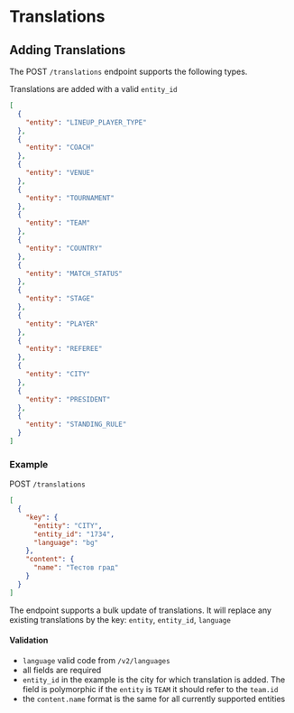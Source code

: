 # Translations

## Adding Translations

The POST `/translations` endpoint supports the following types.

Translations are added with a valid `entity_id`

```json
[
  {
    "entity": "LINEUP_PLAYER_TYPE"
  },
  {
    "entity": "COACH"
  },
  {
    "entity": "VENUE"
  },
  {
    "entity": "TOURNAMENT"
  },
  {
    "entity": "TEAM"
  },
  {
    "entity": "COUNTRY"
  },
  {
    "entity": "MATCH_STATUS"
  },
  {
    "entity": "STAGE"
  },
  {
    "entity": "PLAYER"
  },
  {
    "entity": "REFEREE"
  },
  {
    "entity": "CITY"
  },
  {
    "entity": "PRESIDENT"
  },
  {
    "entity": "STANDING_RULE"
  }
]
```

### Example

POST `/translations`

```json
[
  {
    "key": {
      "entity": "CITY",
      "entity_id": "1734",
      "language": "bg"
    },
    "content": {
      "name": "Тестов град"
    }
  }
]
```

The endpoint supports a bulk update of translations. It will replace any existing translations by the key: `entity`, `entity_id`, `language`

#### Validation

* `language` valid code from `/v2/languages`
* all fields are required
* `entity_id` in the example is the city for which translation is added. The field is polymorphic if the `entity` is `TEAM` it should refer to the `team.id`
* the `content.name` format is the same for all currently supported entities

